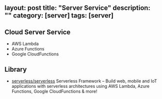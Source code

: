 layout: post
title: "Server Service"
description: ""
category: [server]
tags: [server]
---

## Cloud Server Service

- AWS Lambda
- Azure Functions
- Google CloudFunctions

## Library

- [serverless/serverless](https://github.com/serverless/serverless) Serverless Framework – Build web, mobile and IoT applications with serverless architectures using AWS Lambda, Azure Functions, Google CloudFunctions & more!
